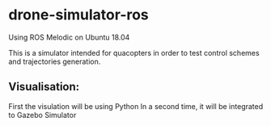 # drone-simulator-ros

Using ROS Melodic on Ubuntu 18.04

This is a simulator intended for quacopters in order to test control schemes and trajectories generation.

## Visualisation:

First the visulation will be using Python
In a second time, it will be integrated to Gazebo Simulator 

